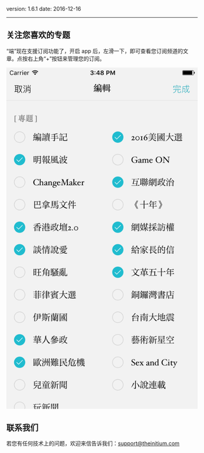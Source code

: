 version: 1.6.1
date: 2016-12-16

---

## 关注您喜欢的专题

“端”现在支援订阅功能了，开启 app 后，左滑一下，即可查看您订阅频道的文章。点按右上角“+”按钮来管理您的订阅。

![Today Widget](./subscription_edit.png)

## 联系我们

若您有任何技术上的问题，欢迎来信告诉我们：[support@theinitium.com](mailto:support@theinitium.com)
